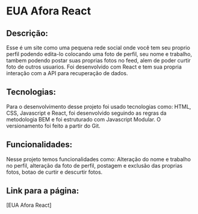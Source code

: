 # EUA Afora React
## Descrição:
Esse é um site como uma pequena rede social onde você tem seu proprio perfil podendo edita-lo colocando uma foto de perfil, seu nome e trabalho, tambem podendo postar suas proprias fotos no feed, alem de poder curtir foto de outros usuarios. Foi desenvolvido com React e tem sua propria interaçâo com a API para recuperação de dados.
## Tecnologias:
Para o desenvolvimento desse projeto foi usado tecnologias como: HTML, CSS, Javascript e React, foi desenvolvido seguindo as regras da metodologia BEM e foi estruturado com Javascript Modular. O versionamento foi feito a partir do Git.
## Funcionalidades:
Nesse projeto temos funcionalidades como: Alteração do nome e trabalho no perfil, alteração da foto de perfil, postagem e exclusão das proprias fotos, botao de curtir e descurtir fotos.
## Link para a página:
[EUA Afora React] 

